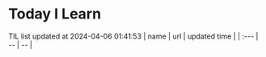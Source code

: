 # Today I Learn 
TIL list updated at 2024-04-06 01:41:53
| name | url | updated time |
| :--- | -- | -- |

